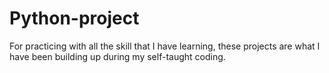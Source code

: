 # Python-project
For practicing with all the skill that I have learning, these projects are what I have been building up during my self-taught coding. 